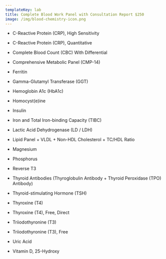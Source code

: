 ```yaml
---
templateKey: lab
title: Complete Blood Work Panel with Consultation Report $250
image: /img/blood-chemistry-icon.png
---
```

* C-Reactive Protein (CRP), High Sensitivity

* C-Reactive Protein (CRP), Quantitative

* Complete Blood Count (CBC) With Differential

* Comprehensive Metabolic Panel (CMP-14)

* Ferritin

* Gamma-Glutamyl Transferase (GGT)

* Hemoglobin A1c (HbA1c)

* Homocyst(e)ine

* Insulin

* Iron and Total Iron-binding Capacity (TIBC)

* Lactic Acid Dehydrogenase (LD / LDH)

* Lipid Panel + VLDL + Non-HDL Cholesterol + TC/HDL Ratio

* Magnesium

* Phosphorus

* Reverse T3

* Thyroid Antibodies (Thyroglobulin Antibody + Thyroid Peroxidase (TPO) Antibody)

* Thyroid-stimulating Hormone (TSH)

* Thyroxine (T4)

* Thyroxine (T4), Free, Direct

* Triiodothyronine (T3)

* Triiodothyronine (T3), Free

* Uric Acid

* Vitamin D, 25-Hydroxy

